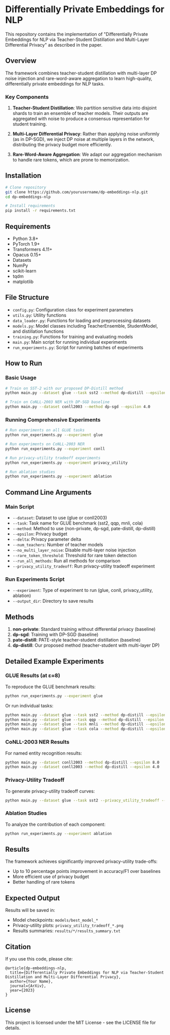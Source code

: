 # Differentially Private Embeddings for NLP

This repository contains the implementation of "Differentially Private Embeddings for NLP via Teacher-Student Distillation and Multi-Layer Differential Privacy" as described in the paper.

## Overview

The framework combines teacher-student distillation with multi-layer DP noise injection and rare-word-aware aggregation to learn high-quality, differentially private embeddings for NLP tasks.

### Key Components

1. **Teacher-Student Distillation**: We partition sensitive data into disjoint shards to train an ensemble of teacher models. Their outputs are aggregated with noise to produce a consensus representation for student training.

2. **Multi-Layer Differential Privacy**: Rather than applying noise uniformly (as in DP-SGD), we inject DP noise at multiple layers in the network, distributing the privacy budget more efficiently.

3. **Rare-Word-Aware Aggregation**: We adapt our aggregation mechanism to handle rare tokens, which are prone to memorization.

## Installation

```bash
# Clone repository
git clone https://github.com/yourusername/dp-embeddings-nlp.git
cd dp-embeddings-nlp

# Install requirements
pip install -r requirements.txt
```

## Requirements

- Python 3.8+
- PyTorch 1.9+
- Transformers 4.11+
- Opacus 0.15+
- Datasets
- NumPy
- scikit-learn
- tqdm
- matplotlib

## File Structure

- `config.py`: Configuration class for experiment parameters
- `utils.py`: Utility functions
- `data_loader.py`: Functions for loading and preprocessing datasets
- `models.py`: Model classes including TeacherEnsemble, StudentModel, and distillation functions
- `training.py`: Functions for training and evaluating models
- `main.py`: Main script for running individual experiments
- `run_experiments.py`: Script for running batches of experiments

## How to Run

### Basic Usage

```bash
# Train on SST-2 with our proposed DP-Distill method
python main.py --dataset glue --task sst2 --method dp-distill --epsilon 8.0

# Train on CoNLL-2003 NER with DP-SGD baseline
python main.py --dataset conll2003 --method dp-sgd --epsilon 4.0
```

### Running Comprehensive Experiments

```bash
# Run experiments on all GLUE tasks
python run_experiments.py --experiment glue

# Run experiments on CoNLL-2003 NER
python run_experiments.py --experiment conll

# Run privacy-utility tradeoff experiments 
python run_experiments.py --experiment privacy_utility

# Run ablation studies
python run_experiments.py --experiment ablation
```

## Command Line Arguments

### Main Script

- `--dataset`: Dataset to use (glue or conll2003)
- `--task`: Task name for GLUE benchmark (sst2, qqp, mnli, cola)
- `--method`: Method to use (non-private, dp-sgd, pate-distill, dp-distill)
- `--epsilon`: Privacy budget
- `--delta`: Privacy parameter delta
- `--num_teachers`: Number of teacher models
- `--no_multi_layer_noise`: Disable multi-layer noise injection
- `--rare_token_threshold`: Threshold for rare token detection
- `--run_all_methods`: Run all methods for comparison
- `--privacy_utility_tradeoff`: Run privacy-utility tradeoff experiment

### Run Experiments Script

- `--experiment`: Type of experiment to run (glue, conll, privacy_utility, ablation)
- `--output_dir`: Directory to save results

## Methods

1. **non-private**: Standard training without differential privacy (baseline)
2. **dp-sgd**: Training with DP-SGD (baseline)
3. **pate-distill**: PATE-style teacher-student distillation (baseline)
4. **dp-distill**: Our proposed method (teacher-student with multi-layer DP)

## Detailed Example Experiments

### GLUE Results (at ε≈8)

To reproduce the GLUE benchmark results:

```bash
python run_experiments.py --experiment glue
```

Or run individual tasks:

```bash
python main.py --dataset glue --task sst2 --method dp-distill --epsilon 8.0
python main.py --dataset glue --task qqp --method dp-distill --epsilon 8.0
python main.py --dataset glue --task mnli --method dp-distill --epsilon 8.0
python main.py --dataset glue --task cola --method dp-distill --epsilon 8.0
```

### CoNLL-2003 NER Results

For named entity recognition results:

```bash
python main.py --dataset conll2003 --method dp-distill --epsilon 8.0
python main.py --dataset conll2003 --method dp-distill --epsilon 4.0
```

### Privacy-Utility Tradeoff

To generate privacy-utility tradeoff curves:

```bash
python main.py --dataset glue --task sst2 --privacy_utility_tradeoff --run_all_methods
```

### Ablation Studies

To analyze the contribution of each component:

```bash
python run_experiments.py --experiment ablation
```

## Results

The framework achieves significantly improved privacy-utility trade-offs:

- Up to 10 percentage points improvement in accuracy/F1 over baselines
- More efficient use of privacy budget
- Better handling of rare tokens

## Expected Output

Results will be saved in:
- Model checkpoints: `models/best_model_*`
- Privacy-utility plots: `privacy_utility_tradeoff_*.png`
- Results summaries: `results/*/results_summary.txt`

## Citation

If you use this code, please cite:

```
@article{dp-embeddings-nlp,
  title={Differentially Private Embeddings for NLP via Teacher-Student Distillation and Multi-Layer Differential Privacy},
  author={Your Name},
  journal={ArXiv},
  year={2023}
}
```

## License

This project is licensed under the MIT License - see the LICENSE file for details.
